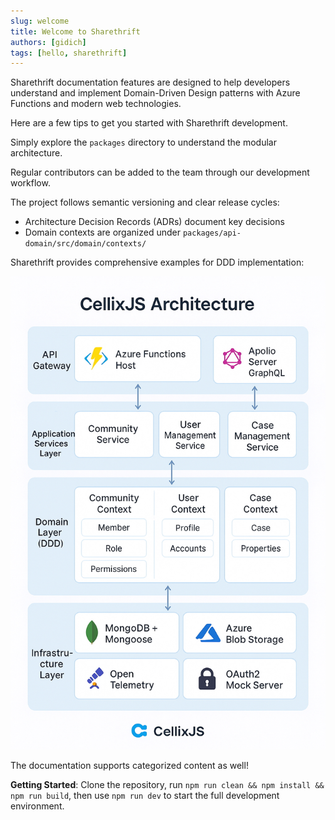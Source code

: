 ```yaml
---
slug: welcome
title: Welcome to Sharethrift
authors: [gidich]
tags: [hello, sharethrift]
---
```


Sharethrift documentation features are designed to help developers understand and implement Domain-Driven Design patterns with Azure Functions and modern web technologies.

Here are a few tips to get you started with Sharethrift development.

<!-- truncate -->

Simply explore the `packages` directory to understand the modular architecture.

Regular contributors can be added to the team through our development workflow.

The project follows semantic versioning and clear release cycles:

- Architecture Decision Records (ADRs) document key decisions
- Domain contexts are organized under `packages/api-domain/src/domain/contexts/`

Sharethrift provides comprehensive examples for DDD implementation:

![Sharethrift Architecture](./sharethrift-architecture-banner.jpg)

The documentation supports categorized content as well!

**Getting Started**: Clone the repository, run `npm run clean && npm install && npm run build`, then use `npm run dev` to start the full development environment.
